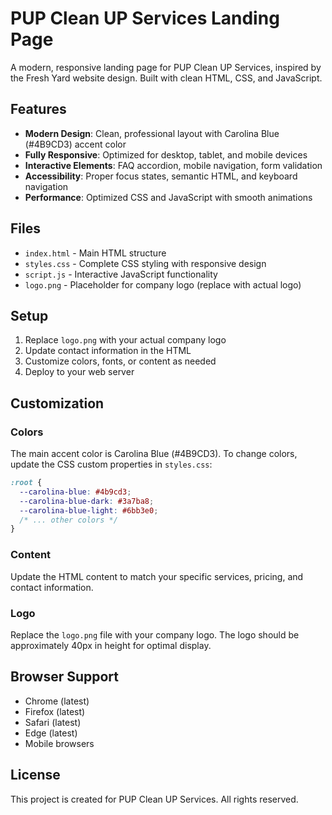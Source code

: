 # PUP Clean UP Services Landing Page

A modern, responsive landing page for PUP Clean UP Services, inspired by the Fresh Yard website design. Built with clean HTML, CSS, and JavaScript.

## Features

- **Modern Design**: Clean, professional layout with Carolina Blue (#4B9CD3) accent color
- **Fully Responsive**: Optimized for desktop, tablet, and mobile devices
- **Interactive Elements**: FAQ accordion, mobile navigation, form validation
- **Accessibility**: Proper focus states, semantic HTML, and keyboard navigation
- **Performance**: Optimized CSS and JavaScript with smooth animations

## Files

- `index.html` - Main HTML structure
- `styles.css` - Complete CSS styling with responsive design
- `script.js` - Interactive JavaScript functionality
- `logo.png` - Placeholder for company logo (replace with actual logo)

## Setup

1. Replace `logo.png` with your actual company logo
2. Update contact information in the HTML
3. Customize colors, fonts, or content as needed
4. Deploy to your web server

## Customization

### Colors

The main accent color is Carolina Blue (#4B9CD3). To change colors, update the CSS custom properties in `styles.css`:

```css
:root {
  --carolina-blue: #4b9cd3;
  --carolina-blue-dark: #3a7ba8;
  --carolina-blue-light: #6bb3e0;
  /* ... other colors */
}
```

### Content

Update the HTML content to match your specific services, pricing, and contact information.

### Logo

Replace the `logo.png` file with your company logo. The logo should be approximately 40px in height for optimal display.

## Browser Support

- Chrome (latest)
- Firefox (latest)
- Safari (latest)
- Edge (latest)
- Mobile browsers

## License

This project is created for PUP Clean UP Services. All rights reserved.
